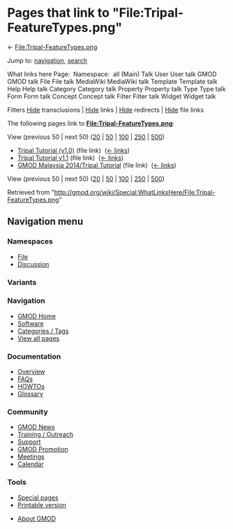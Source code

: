 <div id="mw-page-base" class="noprint">

</div>

<div id="mw-head-base" class="noprint">

</div>

<div id="content" class="mw-body" role="main">

<span id="top"></span>

<div id="mw-js-message" style="display:none;">

</div>



# <span dir="auto">Pages that link to "File:Tripal-FeatureTypes.png"</span>

<div id="bodyContent">

<div id="contentSub">

←
[File:Tripal-FeatureTypes.png](/wiki/File:Tripal-FeatureTypes.png "File:Tripal-FeatureTypes.png")

</div>

<div id="jump-to-nav" class="mw-jump">

Jump to: [navigation](#mw-navigation), [search](#p-search)

</div>

<div id="mw-content-text">

What links here Page:  Namespace:  all (Main) Talk User User talk GMOD
GMOD talk File File talk MediaWiki MediaWiki talk Template Template talk
Help Help talk Category Category talk Property Property talk Type Type
talk Form Form talk Concept Concept talk Filter Filter talk Widget
Widget talk

Filters
[Hide](/mediawiki/index.php?title=Special:WhatLinksHere/File:Tripal-FeatureTypes.png&hidetrans=1 "Special:WhatLinksHere/File:Tripal-FeatureTypes.png")
transclusions \|
[Hide](/mediawiki/index.php?title=Special:WhatLinksHere/File:Tripal-FeatureTypes.png&hidelinks=1 "Special:WhatLinksHere/File:Tripal-FeatureTypes.png")
links \|
[Hide](/mediawiki/index.php?title=Special:WhatLinksHere/File:Tripal-FeatureTypes.png&hideredirs=1 "Special:WhatLinksHere/File:Tripal-FeatureTypes.png")
redirects \|
[Hide](/mediawiki/index.php?title=Special:WhatLinksHere/File:Tripal-FeatureTypes.png&hideimages=1 "Special:WhatLinksHere/File:Tripal-FeatureTypes.png")
file links

The following pages link to
**[File:Tripal-FeatureTypes.png](/wiki/File:Tripal-FeatureTypes.png "File:Tripal-FeatureTypes.png")**:

View (previous 50 \| next 50)
([20](/mediawiki/index.php?title=Special:WhatLinksHere/File:Tripal-FeatureTypes.png&limit=20 "Special:WhatLinksHere/File:Tripal-FeatureTypes.png")
\|
[50](/mediawiki/index.php?title=Special:WhatLinksHere/File:Tripal-FeatureTypes.png&limit=50 "Special:WhatLinksHere/File:Tripal-FeatureTypes.png")
\|
[100](/mediawiki/index.php?title=Special:WhatLinksHere/File:Tripal-FeatureTypes.png&limit=100 "Special:WhatLinksHere/File:Tripal-FeatureTypes.png")
\|
[250](/mediawiki/index.php?title=Special:WhatLinksHere/File:Tripal-FeatureTypes.png&limit=250 "Special:WhatLinksHere/File:Tripal-FeatureTypes.png")
\|
[500](/mediawiki/index.php?title=Special:WhatLinksHere/File:Tripal-FeatureTypes.png&limit=500 "Special:WhatLinksHere/File:Tripal-FeatureTypes.png"))

- [Tripal Tutorial
  (v1.0)](/wiki/Tripal_Tutorial_(v1.0) "Tripal Tutorial (v1.0)") (file
  link) ‎ <span class="mw-whatlinkshere-tools">([←
  links](/mediawiki/index.php?title=Special:WhatLinksHere&target=Tripal+Tutorial+%28v1.0%29 "Special:WhatLinksHere"))</span>
- [Tripal Tutorial
  v1.1](/wiki/Tripal_Tutorial_v1.1 "Tripal Tutorial v1.1") (file link) ‎
  <span class="mw-whatlinkshere-tools">([←
  links](/mediawiki/index.php?title=Special:WhatLinksHere&target=Tripal+Tutorial+v1.1 "Special:WhatLinksHere"))</span>
- [GMOD Malaysia 2014/Tripal
  Tutorial](/wiki/GMOD_Malaysia_2014/Tripal_Tutorial "GMOD Malaysia 2014/Tripal Tutorial")
  (file link) ‎ <span class="mw-whatlinkshere-tools">([←
  links](/mediawiki/index.php?title=Special:WhatLinksHere&target=GMOD+Malaysia+2014%2FTripal+Tutorial "Special:WhatLinksHere"))</span>

View (previous 50 \| next 50)
([20](/mediawiki/index.php?title=Special:WhatLinksHere/File:Tripal-FeatureTypes.png&limit=20 "Special:WhatLinksHere/File:Tripal-FeatureTypes.png")
\|
[50](/mediawiki/index.php?title=Special:WhatLinksHere/File:Tripal-FeatureTypes.png&limit=50 "Special:WhatLinksHere/File:Tripal-FeatureTypes.png")
\|
[100](/mediawiki/index.php?title=Special:WhatLinksHere/File:Tripal-FeatureTypes.png&limit=100 "Special:WhatLinksHere/File:Tripal-FeatureTypes.png")
\|
[250](/mediawiki/index.php?title=Special:WhatLinksHere/File:Tripal-FeatureTypes.png&limit=250 "Special:WhatLinksHere/File:Tripal-FeatureTypes.png")
\|
[500](/mediawiki/index.php?title=Special:WhatLinksHere/File:Tripal-FeatureTypes.png&limit=500 "Special:WhatLinksHere/File:Tripal-FeatureTypes.png"))

</div>

<div class="printfooter">

Retrieved from
"<http://gmod.org/wiki/Special:WhatLinksHere/File:Tripal-FeatureTypes.png>"

</div>

<div id="catlinks" class="catlinks catlinks-allhidden">

</div>

<div class="visualClear">

</div>

</div>

</div>

<div id="mw-navigation">

## Navigation menu

<div id="mw-head">



<div id="left-navigation">

<div id="p-namespaces" class="vectorTabs" role="navigation"
aria-labelledby="p-namespaces-label">

### Namespaces

- <span id="ca-nstab-image"><a href="/wiki/File:Tripal-FeatureTypes.png" accesskey="c"
  title="View the file page [c]">File</a></span>
- <span id="ca-talk"><a
  href="/mediawiki/index.php?title=File_talk:Tripal-FeatureTypes.png&amp;action=edit&amp;redlink=1"
  accesskey="t"
  title="Discussion about the content page [t]">Discussion</a></span>

</div>

<div id="p-variants" class="vectorMenu emptyPortlet" role="navigation"
aria-labelledby="p-variants-label">

### 

### Variants[](#)

<div class="menu">

</div>

</div>

</div>

<div id="right-navigation">





</div>



</div>

</div>

</div>

<div id="mw-panel">

<div id="p-logo" role="banner">

<a href="/wiki/Main_Page"
style="background-image: url(http://gmod.org/images/GMOD-cogs.png);"
title="Visit the main page"></a>

</div>

<div id="p-Navigation" class="portal" role="navigation"
aria-labelledby="p-Navigation-label">

### Navigation

<div class="body">

- <span id="n-GMOD-Home">[GMOD Home](/wiki/Main_Page)</span>
- <span id="n-Software">[Software](/wiki/GMOD_Components)</span>
- <span id="n-Categories-.2F-Tags">[Categories /
  Tags](/wiki/Categories)</span>
- <span id="n-View-all-pages">[View all
  pages](/wiki/Special:AllPages)</span>

</div>

</div>

<div id="p-Documentation" class="portal" role="navigation"
aria-labelledby="p-Documentation-label">

### Documentation

<div class="body">

- <span id="n-Overview">[Overview](/wiki/Overview)</span>
- <span id="n-FAQs">[FAQs](/wiki/Category:FAQ)</span>
- <span id="n-HOWTOs">[HOWTOs](/wiki/Category:HOWTO)</span>
- <span id="n-Glossary">[Glossary](/wiki/Glossary)</span>

</div>

</div>

<div id="p-Community" class="portal" role="navigation"
aria-labelledby="p-Community-label">

### Community

<div class="body">

- <span id="n-GMOD-News">[GMOD News](/wiki/GMOD_News)</span>
- <span id="n-Training-.2F-Outreach">[Training /
  Outreach](/wiki/Training_and_Outreach)</span>
- <span id="n-Support">[Support](/wiki/Support)</span>
- <span id="n-GMOD-Promotion">[GMOD
  Promotion](/wiki/GMOD_Promotion)</span>
- <span id="n-Meetings">[Meetings](/wiki/Meetings)</span>
- <span id="n-Calendar">[Calendar](/wiki/Calendar)</span>

</div>

</div>

<div id="p-tb" class="portal" role="navigation"
aria-labelledby="p-tb-label">

### Tools

<div class="body">

- <span id="t-specialpages"><a href="/wiki/Special:SpecialPages" accesskey="q"
  title="A list of all special pages [q]">Special pages</a></span>
- <span id="t-print"><a
  href="/mediawiki/index.php?title=Special:WhatLinksHere/File:Tripal-FeatureTypes.png&amp;printable=yes"
  rel="alternate" accesskey="p"
  title="Printable version of this page [p]">Printable version</a></span>

</div>

</div>

</div>

</div>

<div id="footer" role="contentinfo">

- <span id="footer-places-about">[About
  GMOD](/wiki/GMOD:About "GMOD:About")</span>

<!-- -->






</div>
